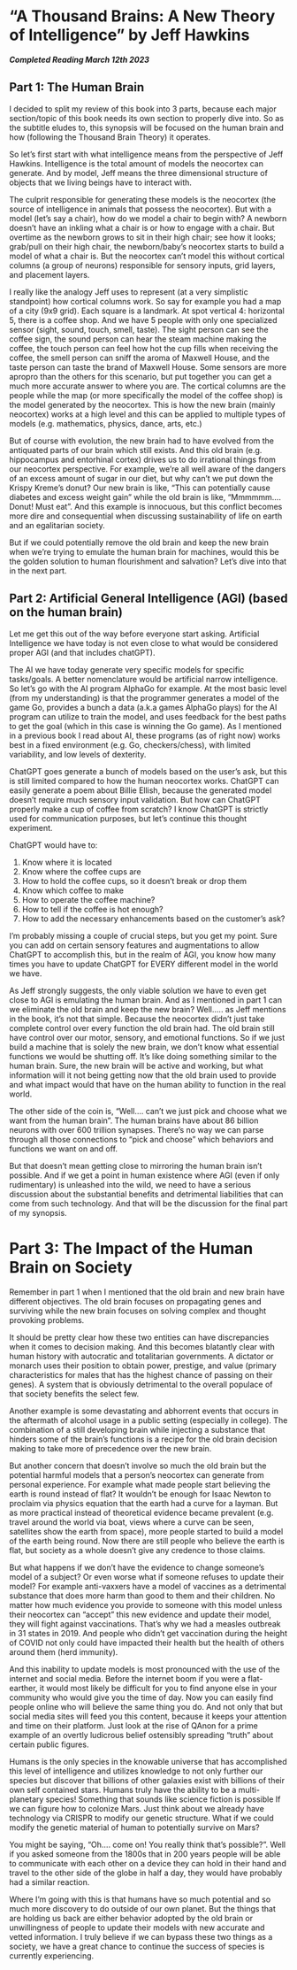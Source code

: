 # “A Thousand Brains: A New Theory of Intelligence” by Jeff Hawkins

***Completed Reading March 12th 2023***

## Part 1: The Human Brain

I decided to split my review of this book into 3 parts, because each major section/topic of this book needs its own section to properly dive into. So as the subtitle eludes to, this synopsis will be focused on the human brain and how (following the Thousand Brain Theory) it operates.

So let’s first start with what intelligence means from the perspective of Jeff Hawkins. Intelligence is the total amount of models the neocortex can generate. And by model, Jeff means the three dimensional structure of objects that we living beings have to interact with.

The culprit responsible for generating these models is the neocortex (the source of intelligence in animals that possess the neocortex). But with a model (let’s say a chair), how do we model a chair to begin with? A newborn doesn’t have an inkling what a chair is or how to engage with a chair. But overtime as the newborn grows to sit in their high chair; see how it looks; grab/pull on their high chair, the newborn/baby’s neocortex starts to build a model of what a chair is. But the neocortex can’t model this without cortical columns (a group of neurons) responsible for sensory inputs, grid layers, and placement layers.

I really like the analogy Jeff uses to represent (at a very simplistic standpoint) how cortical columns work. So say for example you had a map of a city (9x9 grid). Each square is a landmark. At spot vertical 4: horizontal 5, there is a coffee shop. And we have 5 people with only one specialized sensor (sight, sound, touch, smell, taste). The sight person can see the coffee sign, the sound person can hear the steam machine making the coffee, the touch person can feel how hot the cup fills when receiving the coffee, the smell person can sniff the aroma of Maxwell House, and the taste person can taste the brand of Maxwell House. Some sensors are more apropro than the others for this scenario, but put together you can get a much more accurate answer to where you are. The cortical columns are the people while the map (or more specifically the model of the coffee shop) is the model generated by the neocortex. This is how the new brain (mainly neocortex) works at a high level and this can be applied to multiple types of models (e.g. mathematics, physics, dance, arts, etc.)

But of course with evolution, the new brain had to have evolved from the antiquated parts of our brain which still exists. And this old brain (e.g. hippocampus and entorhinal cortex) drives us to do irrational things from our neocortex perspective. For example, we’re all well aware of the dangers of an excess amount of sugar in our diet, but why can’t we put down the Krispy Kreme’s donut? Our new brain is like, “This can potentially cause diabetes and excess weight gain” while the old brain is like, “Mmmmmm…. Donut! Must eat”. And this example is innocuous, but this conflict becomes more dire and consequential when discussing sustainability of life on earth and an egalitarian society.

But if we could potentially remove the old brain and keep the new brain when we’re trying to emulate the human brain for machines, would this be the golden solution to human flourishment and salvation? Let’s dive into that in the next part.

## Part 2: Artificial General Intelligence (AGI) (based on the human brain)

Let me get this out of the way before everyone start asking. Artificial Intelligence we have today is not even close to what would be considered proper AGI (and that includes chatGPT).

The AI we have today generate very specific models for specific tasks/goals. A better nomenclature would be artificial narrow intelligence. So let’s go with the AI program AlphaGo for example. At the most basic level (from my understanding) is that the programmer generates a model of the game Go, provides a bunch a data (a.k.a games AlphaGo plays) for the AI program can utilize to train the model, and uses feedback for the best paths to get the goal (which in this case is winning the Go game). As I mentioned in a previous book I read about AI, these programs (as of right now) works best in a fixed environment (e.g. Go, checkers/chess), with limited variability, and low levels of dexterity.

ChatGPT goes generate a bunch of models based on the user’s ask, but this is still limited compared to how the human neocortex works. ChatGPT can easily generate a poem about Billie Ellish, because the generated model doesn’t require much sensory input validation. But how can ChatGPT properly make a cup of coffee from scratch? I know ChatGPT is strictly used for communication purposes, but let’s continue this thought experiment.

ChatGPT would have to:
1. Know where it is located
2. Know where the coffee cups are
3. How to hold the coffee cups, so it doesn’t break or drop them
4. Know which coffee to make
5. How to operate the coffee machine?
6. How to tell if the coffee is hot enough?
7. How to add the necessary enhancements based on the customer’s ask?
   
I’m probably missing a couple of crucial steps, but you get my point. Sure you can add on certain sensory features and augmentations to allow ChatGPT to accomplish this, but in the realm of AGI, you know how many times you have to update ChatGPT for EVERY different model in the world we have.

As Jeff strongly suggests, the only viable solution we have to even get close to AGI is emulating the human brain. And as I mentioned in part 1 can we eliminate the old brain and keep the new brain? Well….. as Jeff mentions in the book, it’s not that simple. Because the neocortex didn’t just take complete control over every function the old brain had. The old brain still have control over our motor, sensory, and emotional functions. So if we just build a machine that is solely the new brain, we don’t know what essential functions we would be shutting off. It’s like doing something similar to the human brain. Sure, the new brain will be active and working, but what information will it not being getting now that the old brain used to provide and what impact would that have on the human ability to function in the real world.

The other side of the coin is, “Well…. can’t we just pick and choose what we want from the human brain”. The human brains have about 86 billion neurons with over 600 trillion synapses. There’s no way we can parse through all those connections to “pick and choose” which behaviors and functions we want on and off.

But that doesn’t mean getting close to mirroring the human brain isn’t possible. And if we get a point in human existence where AGI (even if only rudimentary) is unleashed into the wild, we need to have a serious discussion about the substantial benefits and detrimental liabilities that can come from such technology. And that will be the discussion for the final part of my synopsis.

# Part 3: The Impact of the Human Brain on Society

Remember in part 1 when I mentioned that the old brain and new brain have different objectives. The old brain focuses on propagating genes and surviving while the new brain focuses on solving complex and thought provoking problems.

It should be pretty clear how these two entities can have discrepancies when it comes to decision making. And this becomes blatantly clear with human history with autocratic and totalitarian governments. A dictator or monarch uses their position to obtain power, prestige, and value (primary characteristics for males that has the highest chance of passing on their genes). A system that is obviously detrimental to the overall populace of that society benefits the select few.

Another example is some devastating and abhorrent events that occurs  in the aftermath of alcohol usage in a public setting (especially in college). The combination of a still developing brain while injecting a substance that hinders some of the brain’s functions is a recipe for the old brain decision making to take more of precedence over the new brain.

But another concern that doesn’t involve so much the old brain but the potential harmful models that a person’s neocortex can generate from personal experience. For example what made people start believing the earth is round instead of flat? It wouldn’t be enough for Isaac Newton to proclaim via physics equation that the earth had a curve for a layman. But as more practical instead of theoretical evidence became prevalent (e.g. travel around the world via boat, views where a curve can be seen, satellites show the earth from space), more people started to build a model of the earth being round. Now there are still people who believe the earth is flat, but society as a whole doesn’t give any credence to those claims.

But what happens if we don’t have the evidence to change someone’s model of a subject? Or even worse what if someone refuses to update their model? For example anti-vaxxers have a model of vaccines as a detrimental substance that does more harm than good to them and their children. No matter how much evidence you provide to someone with this model unless their neocortex can “accept” this new evidence and update their model, they will fight against vaccinations. That’s why we had a measles outbreak in 31 states in 2019. And people who didn’t get vaccination during the height of COVID not only could have impacted their health but the health of others around them (herd immunity).

And this inability to update models is most pronounced with the use of the internet and social media. Before the internet boom if you were a flat-earther, it would most likely be difficult for you to find anyone else in your community who would give you the time of day. Now you can easily find people online who will believe the same thing you do. And not only that but social media sites will feed you this content, because it keeps your attention and time on their platform. Just look at the rise of QAnon for a prime example of an overtly ludicrous belief ostensibly spreading “truth” about certain public figures.

Humans is the only species in the knowable universe that has accomplished this level of intelligence and utilizes knowledge to not only further our species but discover that billions of other galaxies exist with billions of their own self contained stars. Humans truly have the ability to be a multi-planetary species! Something that sounds like science fiction is possible If we can figure how to colonize Mars. Just think about we already have technology via CRISPR to modify our genetic structure. What if we could modify the genetic material of human to potentially survive on Mars?

You might be saying, “Oh…. come on! You really think that’s possible?”. Well if you asked someone from the 1800s that in 200 years people will be able to communicate with each other on a device they can hold in their hand and travel to the other side of the globe in half a day, they would have probably had a similar reaction.

Where I’m going with this is that humans have so much potential and so much more discovery to do outside of our own planet. But the things that are holding us back are either behavior adopted by the old brain or unwillingness of people to update their models with new accurate and vetted information. I truly believe if we can bypass these two things as a society, we have a great chance to continue the success of species is currently experiencing.
